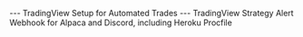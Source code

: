 --- TradingView Setup for Automated Trades ---
TradingView Strategy Alert Webhook for Alpaca and Discord, including Heroku Procfile


